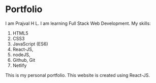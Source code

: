 # Portfolio

I am Prajval H L. I am learning Full Stack Web Development. My skills:

1. HTML5
1. CSS3
1. JavaScript (ES6)
1. React-JS,
1. nodeJS,
1. Github, Git
1. Netlify

This is my personal portfolio. This website is created using React-JS.
